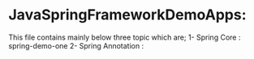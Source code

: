 # JavaSpringFrameworkDemoApps:
This file contains mainly below three topic which are;
1- Spring Core : spring-demo-one
2- Spring Annotation : 
